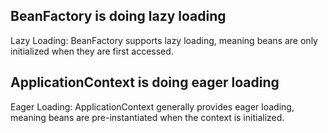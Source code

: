 ## BeanFactory is doing lazy loading
Lazy Loading:
BeanFactory supports lazy loading, meaning beans are only initialized when they are first accessed.

## ApplicationContext is doing eager loading
Eager Loading:
ApplicationContext generally provides eager loading, meaning beans are pre-instantiated when the context is initialized. 

